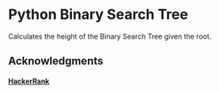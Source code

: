 # Python Binary Search Tree

Calculates the height of the Binary Search Tree given the root.

## Acknowledgments
#### [HackerRank](www.hackerrank.com)
